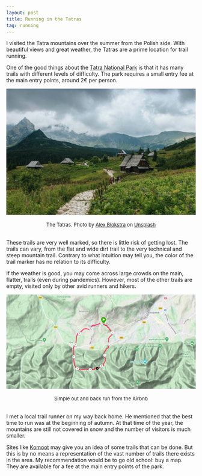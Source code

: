 ```yaml
---
layout: post
title: Running in the Tatras
tag: running
---
```


I visited the Tatra mountains over the summer from the Polish side. With beautiful views and great weather, the Tatras are a prime location for trail running. 

One of the good things about the [Tatra National Park](https://en.wikipedia.org/wiki/Tatra_National_Park,_Poland) is that it has many trails with different levels of difficulty. The park requires a small entry fee at the main entry points, around 2€ per person.  

![](/asset/picture/2020-12-03-running-tatras-img02.jpg)

<font size="-1"><center><span><span>The Tatras. Photo by <a href="https://unsplash.com/@alexblokstra?utm_source=unsplash&amp;utm_medium=referral&amp;utm_content=creditCopyText">Alex Blokstra</a> on <a href="https://unsplash.com/s/photos/zakopane?utm_source=unsplash&amp;utm_medium=referral&amp;utm_content=creditCopyText">Unsplash</a></span></span></center></font>
<br>

These trails are very well marked, so there is little risk of getting lost. The trails can vary, from the flat and wide dirt trail to the very technical and steep mountain trail. Contrary to what intuition may tell you, the color of the trail marker has no relation to its difficulty.   

If the weather is good, you may come across large crowds on the main, flatter, trails (even during pandemics). However, most of the other trails are empty, visited only by other avid runners and hikers.  

![](/asset/screenshot/2020-12-03-running-tatras-img01.png)

<font size="-1"><center><span>Simple out and back run from the Airbnb</span></center></font>
<br>


I met a local trail runner on my way back home. He mentioned that the best time to run was at the beginning of autumn. At that time of the year, the mountains are still not covered in snow and the number of visitors is much smaller.  

Sites like [Komoot](https://www.komoot.com/discover/Zakopane/@49.2969450%2C19.9506590?map=true) may give you an idea of some trails that can be done. But this is by no means a representation of the vast number of trails there exists in the area. My recommendation would be to go old school: buy a map. They are available for a fee at the main entry points of the park. 